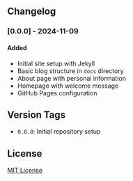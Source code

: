 
## Changelog

### [0.0.0] - 2024-11-09
#### Added
- Initial site setup with Jekyll
- Basic blog structure in `docs` directory
- About page with personal information
- Homepage with welcome message
- GitHub Pages configuration

## Version Tags
- `0.0.0`: Initial repository setup

## License
[MIT License](LICENSE)